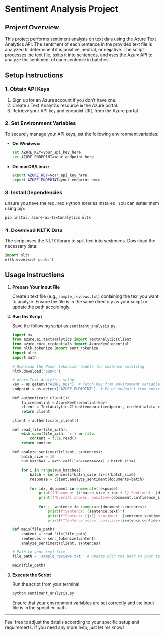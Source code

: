 
# Sentiment Analysis Project

## Project Overview

This project performs sentiment analysis on text data using the Azure Text Analytics API. The sentiment of each sentence in the provided text file is analyzed to determine if it is positive, neutral, or negative. The script processes the text file, splits it into sentences, and uses the Azure API to analyze the sentiment of each sentence in batches.

## Setup Instructions

### 1. Obtain API Keys

1. Sign up for an Azure account if you don’t have one.
2. Create a Text Analytics resource in the Azure portal.
3. Retrieve your API key and endpoint URL from the Azure portal.

### 2. Set Environment Variables

To securely manage your API keys, set the following environment variables:

- **On Windows:**
  ```bash
  set AZURE_KEY=your_api_key_here
  set AZURE_ENDPOINT=your_endpoint_here
  ```

- **On macOS/Linux:**
  ```bash
  export AZURE_KEY=your_api_key_here
  export AZURE_ENDPOINT=your_endpoint_here
  ```

### 3. Install Dependencies

Ensure you have the required Python libraries installed. You can install them using pip:

```bash
pip install azure-ai-textanalytics nltk
```

### 4. Download NLTK Data

The script uses the NLTK library to split text into sentences. Download the necessary data:

```python
import nltk
nltk.download('punkt')
```

## Usage Instructions

1. **Prepare Your Input File**

   Create a text file (e.g., `sample_reviews.txt`) containing the text you want to analyze. Ensure the file is in the same directory as your script or update the path accordingly.

2. **Run the Script**

   Save the following script as `sentiment_analysis.py`:

   ```python
   import os
   from azure.ai.textanalytics import TextAnalyticsClient
   from azure.core.credentials import AzureKeyCredential
   from nltk.tokenize import sent_tokenize
   import nltk
   import math

   # Download the Punkt tokenizer models for sentence splitting
   nltk.download('punkt')

   # Azure Text Analytics setup
   key = os.getenv("AZURE_KEY")  # Fetch key from environment variable
   endpoint = os.getenv("AZURE_ENDPOINT")  # Fetch endpoint from environment variable

   def authenticate_client():
       ta_credential = AzureKeyCredential(key)
       client = TextAnalyticsClient(endpoint=endpoint, credential=ta_credential)
       return client

   client = authenticate_client()

   def read_file(file_path):
       with open(file_path, 'r') as file:
           content = file.read()
       return content

   def analyze_sentiment(client, sentences):
       batch_size = 10
       num_batches = math.ceil(len(sentences) / batch_size)
       
       for i in range(num_batches):
           batch = sentences[i*batch_size:(i+1)*batch_size]
           response = client.analyze_sentiment(documents=batch)
           
           for idx, document in enumerate(response):
               print(f"Document {i*batch_size + idx + 1} Sentiment: {document.sentiment}")
               print(f"Overall scores: positive={document.confidence_scores.positive:.2f}; neutral={document.confidence_scores.neutral:.2f}; negative={document.confidence_scores.negative:.2f} \n")
               
               for j, sentence in enumerate(document.sentences):
                   print(f"Sentence: {sentence.text}")
                   print(f"Sentence {j+1} sentiment: {sentence.sentiment}")
                   print(f"Sentence score: positive={sentence.confidence_scores.positive:.2f}; neutral={sentence.confidence_scores.neutral:.2f}; negative={sentence.confidence_scores.negative:.2f} \n")

   def main(file_path):
       content = read_file(file_path)
       sentences = sent_tokenize(content)
       analyze_sentiment(client, sentences)

   # Path to your text file
   file_path = 'sample_reviews.txt'  # Update with the path to your text file

   main(file_path)
   ```

3. **Execute the Script**

   Run the script from your terminal:

   ```bash
   python sentiment_analysis.py
   ```

   Ensure that your environment variables are set correctly and the input file is in the specified path.

---

Feel free to adjust the details according to your specific setup and requirements. If you need any more help, just let me know!
